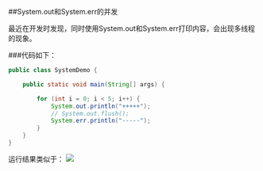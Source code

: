 ##System.out和System.err的并发

最近在开发时发现，同时使用System.out和System.err打印内容，会出现多线程的现象。

###代码如下：
```java
public class SystemDemo {

    public static void main(String[] args) {

        for (int i = 0; i < 5; i++) {
            System.out.println("+++++");
            // System.out.flush();
            System.err.println("-----");
        }
    }
}


```

运行结果类似于：
![](../201604/2016-04-10_103450.png)